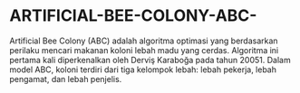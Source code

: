 # ARTIFICIAL-BEE-COLONY-ABC-
Artificial Bee Colony (ABC) adalah algoritma optimasi yang berdasarkan perilaku mencari makanan koloni lebah madu yang cerdas. Algoritma ini pertama kali diperkenalkan oleh Derviş Karaboğa pada tahun 20051. Dalam model ABC, koloni terdiri dari tiga kelompok lebah: lebah pekerja, lebah pengamat, dan lebah penjelis.
